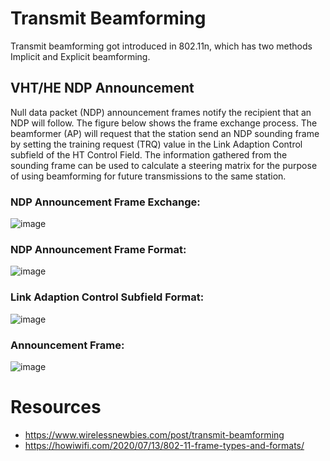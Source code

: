 
# Transmit Beamforming

Transmit beamforming got introduced in 802.11n, which has two methods Implicit and Explicit beamforming.



## 

## VHT/HE NDP Announcement

Null data packet (NDP) announcement frames notify the recipient that an NDP will follow. The figure below shows the frame exchange process. The beamformer (AP) will request that the station send an NDP sounding frame by setting the training request (TRQ) value in the Link Adaption Control subfield of the HT Control Field. The information gathered from the sounding frame can be used to calculate a steering matrix for the purpose of using beamforming for future transmissions to the same station.


### NDP Announcement Frame Exchange:

![image](https://github.com/user-attachments/assets/2afe6b10-9a8f-4c9e-928a-a9c07a8ff589)

### NDP Announcement Frame Format:

![image](https://github.com/user-attachments/assets/320d9c8d-d3e6-43cf-9e0a-45c903814c69)


### Link Adaption Control Subfield Format:

![image](https://github.com/user-attachments/assets/db71346c-aade-4a1f-97e5-31bc5f9f4763)


### Announcement Frame:

![image](https://github.com/user-attachments/assets/16b2bb09-f5ff-47ae-ae99-f9b35286e11b)


# Resources

- https://www.wirelessnewbies.com/post/transmit-beamforming
- https://howiwifi.com/2020/07/13/802-11-frame-types-and-formats/
